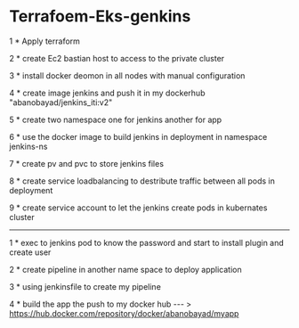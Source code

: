 # Terrafoem-Eks-genkins
1 * Apply terraform

2 * create Ec2 bastian host to access to the private cluster

3 * install docker deomon in all nodes with manual configuration

4 * create image jenkins and push it in my dockerhub "abanobayad/jenkins_iti:v2"

5 * create two namespace one for jenkins another for app

6 * use the docker image to build jenkins in deployment in namespace jenkins-ns

7 * create pv and pvc to store jenkins files

8 * create service loadbalancing to destribute traffic between all pods in deployment

9 * create service account to let the jenkins create pods in kubernates cluster 

----
1 * exec to jenkins pod to know the password and start to install plugin and create user

2 * create pipeline in another name space to deploy application 

3 * using jenkinsfile to create my pipeline 

4 * build the app the push to my docker hub --- > https://hub.docker.com/repository/docker/abanobayad/myapp
